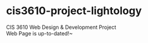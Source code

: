 # cis3610-project-lightology
CIS 3610 Web Design &amp; Development Project
<br> Web Page is up-to-dated!~
